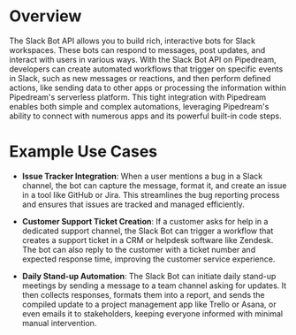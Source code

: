 # Overview

The Slack Bot API allows you to build rich, interactive bots for Slack workspaces. These bots can respond to messages, post updates, and interact with users in various ways. With the Slack Bot API on Pipedream, developers can create automated workflows that trigger on specific events in Slack, such as new messages or reactions, and then perform defined actions, like sending data to other apps or processing the information within Pipedream's serverless platform. This tight integration with Pipedream enables both simple and complex automations, leveraging Pipedream's ability to connect with numerous apps and its powerful built-in code steps.

# Example Use Cases

- **Issue Tracker Integration**: When a user mentions a bug in a Slack channel, the bot can capture the message, format it, and create an issue in a tool like GitHub or Jira. This streamlines the bug reporting process and ensures that issues are tracked and managed efficiently.

- **Customer Support Ticket Creation**: If a customer asks for help in a dedicated support channel, the Slack Bot can trigger a workflow that creates a support ticket in a CRM or helpdesk software like Zendesk. The bot can also reply to the customer with a ticket number and expected response time, improving the customer service experience.

- **Daily Stand-up Automation**: The Slack Bot can initiate daily stand-up meetings by sending a message to a team channel asking for updates. It then collects responses, formats them into a report, and sends the compiled update to a project management app like Trello or Asana, or even emails it to stakeholders, keeping everyone informed with minimal manual intervention.
